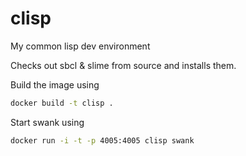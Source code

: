 # clisp
My common lisp dev environment

Checks out sbcl & slime from source and installs them.

Build the image using
```bash
docker build -t clisp .
```

Start swank using
```bash
docker run -i -t -p 4005:4005 clisp swank
```

